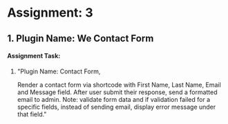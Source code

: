 # Assignment: 3
## 1. Plugin Name: We Contact Form
#### Assignment Task:
<ol>
<li>
"Plugin Name: Contact Form, 

Render a contact form via shortcode with First Name, Last Name, Email and Message field. After user submit their response, send a formatted email to admin. Note: validate form data and if validation failed for a specific fields, instead of sending email, display error message under that field."
</li>
</ol>
<br>


